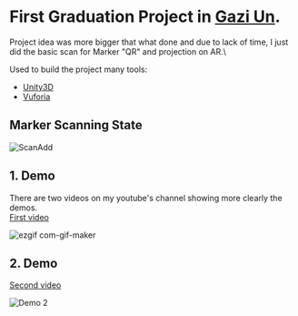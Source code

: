 # First Graduation Project in [Gazi Un](https://mf-bm.gazi.edu.tr/).

Project idea was more bigger that what done and due to lack of time, I just did the basic scan for Marker "QR" and projection on AR.\

Used to build the project many tools:
* [Unity3D](https://unity.com/)
* [Vuforia](https://developer.vuforia.com/)

## Marker Scanning State
![ScanAdd](https://user-images.githubusercontent.com/68125916/96298765-b0a8ea00-0ffb-11eb-92fb-1c275a22351b.gif)

## 1. Demo
There are two videos on my youtube's channel showing more clearly the demos.\
[First video](https://www.youtube.com/watch?v=2MOhHgdm98U)

![ezgif com-gif-maker](https://user-images.githubusercontent.com/68125916/96304959-ba374f80-1005-11eb-9377-6a9a6e899f65.gif)

## 2. Demo
[Second video](https://www.youtube.com/watch?v=R57-OC_hgi8)

![Demo 2](https://user-images.githubusercontent.com/68125916/96305732-046d0080-1007-11eb-8679-6e2e2472f34a.gif)
